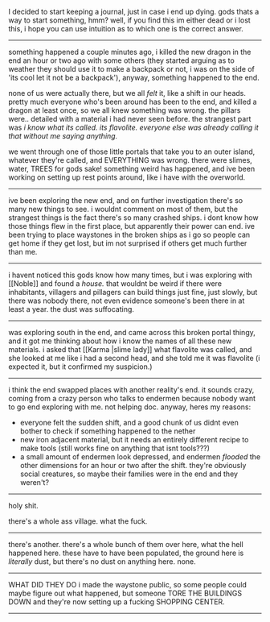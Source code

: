 
I decided to start keeping a journal, just in case i end up dying. gods thats a way to start something, hmm? well, if you find this im either dead or i lost this, i hope you can use intuition as to which one is the correct answer.

--- 

something happened a couple minutes ago, i killed the new dragon in the end an hour or two ago with some others (they started arguing as to weather they should use it to make a backpack or not, i was on the side of 'its cool let it not be a backpack'), anyway, something happened to the end.

none of us were actually there, but we all *felt* it, like a shift in our heads. pretty much everyone who's been around has been to the end, and killed a dragon at least once, so we all knew something was wrong. the pillars were.. detailed with a material i had never seen before. the strangest part was *i know what its called. its flavolite. everyone else was already calling it that without me saying anything.*

we went through one of those little portals that take you to an outer island, whatever they're called, and EVERYTHING was wrong. there were slimes, water, TREES for gods sake! something weird has happened, and ive been working on setting up rest points around, like i have with the overworld.

---

ive been exploring the new end, and on further investigation there's so many new things to see.
i wouldnt comment on most of them, but the strangest things is the fact there's so many crashed ships. i dont know how those things flew in the first place, but apparently their power can end. ive been trying to place waystones in the broken ships as i go so people can get home if they get lost, but im not surprised if others get much further than me.

--- 

i havent noticed this gods know how many times, but i was exploring with [[Noble]] and found a *house.* that wouldnt be weird if there were inhabitants, villagers and pillagers can build things just fine, just slowly, but there was nobody there, not even evidence someone's been there in at least a year. 
the dust was suffocating.

--- 

was exploring south in the end, and came across this broken portal thingy, and it got me thinking about how i know the names of all these new materials. i asked that [[Karma |slime lady]] what flavolite was called, and she looked at me like i had a second head, and she told me it was flavolite (i expected it, but it confirmed my suspicion.)

--- 

i think the end swapped places with another reality's end. it sounds crazy, coming from a crazy person who talks to endermen because nobody want to go end exploring with me. not helping doc. anyway, heres my reasons:
- everyone felt the sudden shift, and a good chunk of us didnt even bother to check if something happened to the nether
- new iron adjacent material, but it needs an entirely different recipe to make tools (still works fine on anything that isnt tools???)
- a small amount of endermen look depressed, and endermen *flooded* the other dimensions for an hour or two after the shift. they're obviously social creatures, so maybe their families were in the end and they weren't?

---

holy shit. 

there's a whole ass village. what the fuck.

---

there's another. there's a whole bunch of them over here, what the hell happened here. 
these have to have been populated, the ground here is *literally* dust, but there's no dust on anything here. none. 

---

WHAT DID THEY DO
i made the waystone public, so some people could maybe figure out what happened, but someone TORE THE BUILDINGS DOWN and they're now setting up a fucking SHOPPING CENTER.

---

